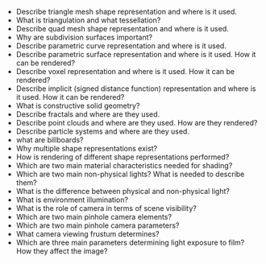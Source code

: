
* Describe triangle mesh shape representation and where is it used.
* What is triangulation and what tessellation?
* Describe quad mesh shape representation and where is it used.
* Why are subdivision surfaces important?
* Describe parametric curve representation and where is it used.
* Describe parametric surface representation and where is it used. How it can be rendered?
* Describe voxel representation and where is it used. How it can be rendered?
* Describe implicit (signed distance function) representation and where is it used. How it can be rendered?
* What is constructive solid geometry?
* Describe fractals and where are they used.
* Describe point clouds and where are they used. How are they rendered?
* Describe particle systems and where are they used.
* what are billboards?
* Why multiple shape representations exist?
* How is rendering of different shape representations performed?
* Which are two main material characteristics needed for shading?
* Which are two main non-physical lights? What is needed to describe them?
* What is the difference between physical and non-physical light?
* What is environment illumination?
* What is the role of camera in terms of scene visibility?
* Which are two main pinhole camera elements?
* Which are two main pinhole camera parameters?
* What camera viewing frustum determines?
* Which are three main parameters determining light exposure to film? How they affect the image?
